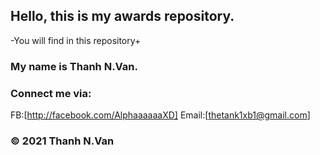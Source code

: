 ## Hello, this is my awards repository.

-You will find in this repository+
### My name is Thanh N.Van.
### Connect me via:  
FB:[http://facebook.com/AlphaaaaaaXD]  Email:[thetank1xb1@gmail.com]
### © 2021 Thanh N.Van
